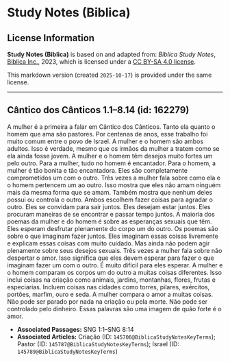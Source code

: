 # Study Notes (Biblica)

## License Information

**Study Notes (Biblica)** is based on and adapted from: _Biblica Study Notes_, [Biblica Inc.](https://www.biblica.com/), 2023, which is licensed under a [CC BY-SA 4.0 license](https://creativecommons.org/licenses/by-sa/4.0/legalcode.en).

This markdown version (created `2025-10-17`) is provided under the same license.



--------------------------------

## Cântico dos Cânticos 1.1–8.14 (id: 162279)

A mulher é a primeira a falar em Cântico dos Cânticos. Tanto ela quanto o homem que ama são pastores. Por centenas de anos, esse trabalho foi muito comum entre o povo de Israel. A mulher e o homem são ambos adultos. Isso é verdade, mesmo que os irmãos da mulher a tratem como se ela ainda fosse jovem. A mulher e o homem têm desejos muito fortes um pelo outro. Para a mulher, tudo no homem é encantador. Para o homem, a mulher é tão bonita e tão encantadora. Eles são completamente comprometidos um com o outro. Três vezes a mulher fala sobre como ela e o homem pertencem um ao outro. Isso mostra que eles não amam ninguém mais da mesma forma que se amam. Também mostra que nenhum deles possui ou controla o outro. Ambos escolhem fazer coisas para agradar o outro. Eles se convidam para sair juntos. Eles desejam estar juntos. Eles procuram maneiras de se encontrar e passar tempo juntos. A maioria dos poemas da mulher e do homem é sobre as esperanças sexuais que têm. Eles esperam desfrutar plenamente do corpo um do outro. Os poemas são sobre o que imaginam fazer juntos. Eles imaginam essas coisas livremente e explicam essas coisas com muito cuidado. Mas ainda não podem agir plenamente sobre seus desejos sexuais. Três vezes a mulher fala sobre não despertar o amor. Isso significa que eles devem esperar para fazer o que imaginam fazer um com o outro. É muito difícil para eles esperar. A mulher e o homem comparam os corpos um do outro a muitas coisas diferentes. Isso inclui coisas na criação como animais, jardins, montanhas, flores, frutas e especiarias. Incluem coisas nas cidades como torres, pilares, exércitos, portões, marfim, ouro e seda. A mulher compara o amor a muitas coisas. Não pode ser parado por nada na criação ou pela morte. Não pode ser controlado pelo dinheiro. Essas palavras são uma imagem de quão forte é o amor.

* **Associated Passages:** SNG 1:1–SNG 8:14
* **Associated Articles:** Criação (ID: `145706@BiblicaStudyNotesKeyTerms`); Pastor (ID: `145787@BiblicaStudyNotesKeyTerms`); Israel (ID: `145789@BiblicaStudyNotesKeyTerms`)

